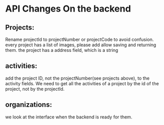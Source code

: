 # API Changes On the backend

## Projects:
Rename projectId to projectNumber or projectCode to avoid confusion.
every project has a list of images, please add allow saving and returning them.
the project has a address field, which is a string


## activities:
add the project ID, not the projectNumber(see projects above), to the activity fields.
We need to get all the activities of a project by the id of the project, not by the projectId.


## organizations: 
we look at the interface when the backend is ready for them.